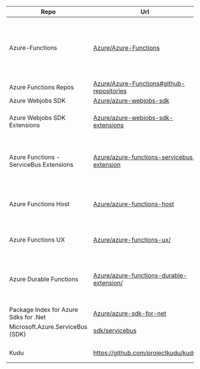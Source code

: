 |Repo| Url |Notes| Nuget|
|---|---|---|---|
| Azure-Functions  	| [Azure/Azure-Functions](https://github.com/Azure/Azure-Functions)| repository acts as a directory for the various resources for Azure Functions. Also contains documentation  	|
| Azure Functions Repos | [Azure/Azure-Functions#github-repositories](https://github.com/Azure/Azure-Functions#github-repositories) | | |
|  Azure Webjobs SDK 	|   [Azure/azure-webjobs-sdk](https://github.com/Azure/azure-webjobs-sdk)	| 	| [Nuget](https://www.nuget.org/packages/Microsoft.Azure.WebJobs/) 	|
|  Azure Webjobs SDK Extensions 	| [Azure/azure-webjobs-sdk-extensions](https://github.com/Azure/azure-webjobs-sdk-extensions)	| binding extensions for the Azure WebJobs SDK  	| [Nuget](http://www.nuget.org/packages/Microsoft.Azure.WebJobs.Extensions)|
|  Azure Functions - ServiceBus Extensions 	| [Azure/azure-functions-servicebus-extension](https://github.com/Azure/azure-functions-servicebus-extension)  	| functionality for receiving Service Bus messges in Azure Functions  	| [Nuget](https://www.nuget.org/packages/Microsoft.Azure.WebJobs.Extensions.ServiceBus/)|
| Azure Functions Host  	|  [Azure/azure-functions-host](https://github.com/Azure/azure-functions-host) 	|  The host/runtime that powers Azure Functions 	|
| Azure Functions UX   | [Azure/azure-functions-ux/](https://github.com/azure/azure-functions-ux/) | Code that runs the functions website on Azure    |    |
| Azure Durable Functions | [Azure/azure-functions-durable-extension/](https://github.com/Azure/azure-functions-durable-extension/)  	|   	| Durable Task Framework extension for Azure Functions  	| |
|   	|   	|   	|   	|
|Package Index for Azure Sdks for .Net|[Azure/azure-sdk-for-net](https://github.com/Azure/azure-sdk-for-net/blob/master/packages.md)|||
|Microsoft.Azure.ServiceBus (SDK) | [sdk/servicebus](https://github.com/Azure/azure-sdk-for-net/tree/master/sdk/servicebus)  	|   	|   	|
|   	|   	|   	|   	|
|   	|   	|   	|   	|
|   	|   	|   	|   	|
|   	|   	|   	|   	|
|Kudu|https://github.com/projectkudu/kudu|||
|   	|   	|   	|   	|
|   	|   	|   	|   	|




